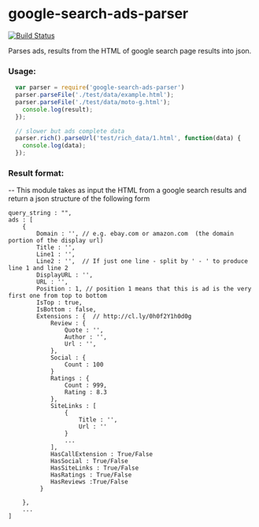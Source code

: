 google-search-ads-parser
====================
[![Build Status](https://travis-ci.org/ogt/google-search-ads-parser.png)](https://travis-ci.org/ogt/google-search-ads-parser)

Parses  ads, results from the HTML of  google search page results into json.

### Usage:

```javascript
  var parser = require('google-search-ads-parser')
  parser.parseFile('./test/data/example.html');
  parser.parseFile('./test/data/moto-g.html');
    console.log(result);
  });

  // slower but ads complete data
  parser.rich().parseUrl('test/rich_data/1.html', function(data) {
    console.log(data);
  });

```

### Result format:

--
This module takes as input the HTML from a google search results and return a json structure of the following form
```
query_string : "",
ads : [
    {
        Domain : '', // e.g. ebay.com or amazon.com  (the domain portion of the display url)
        Title : '',
        Line1 : '',
        Line2 : '',  // If just one line - split by ' - ' to produce line 1 and line 2
        DisplayURL : '',
        URL : '',
        Position : 1, // position 1 means that this is ad is the very first one from top to bottom
        IsTop : true,
        IsBottom : false,
        Extensions : {  // http://cl.ly/0h0f2Y1h0d0g
            Review : {
                Quote : '',
                Author : '',
                Url : '',
            },
            Social : {
                Count : 100
            }
            Ratings : {
                Count : 999,
                Rating : 8.3
            },
            SiteLinks : [
                {
                    Title : '',
                    Url : ''
                }
                ...
            ],
            HasCallExtension : True/False
            HasSocial : True/False
            HasSiteLinks : True/False
            HasRatings : True/False
            HasReviews :True/False
         }

    },
    ...
]
```
